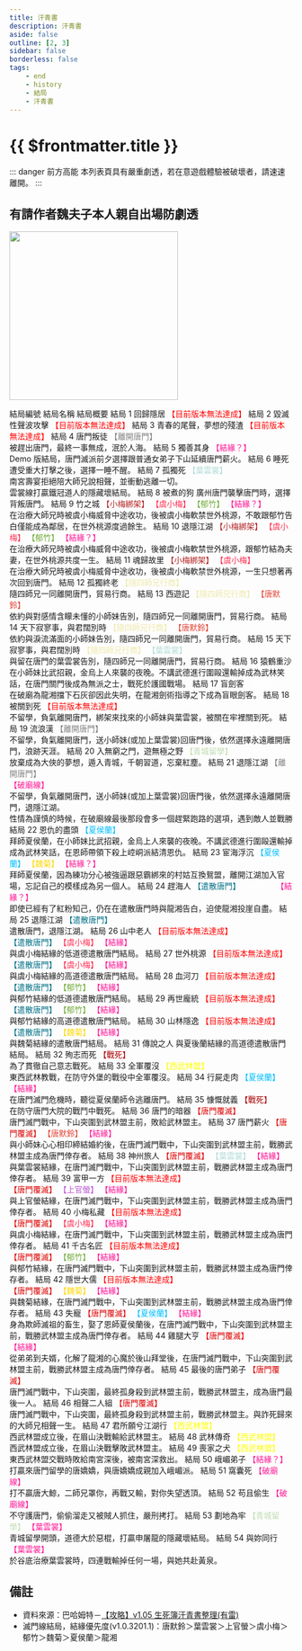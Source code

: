 ```yaml
---
title: 汗青書
description: 汗青書
aside: false
outline: [2, 3]
sidebar: false
borderless: false
tags:
    - end
    - history
    - 結局
    - 汗青書
---
```


# {{ $frontmatter.title }}

::: danger 前方高能
本列表頁具有嚴重劇透，若在意遊戲體驗被破壞者，請速速離開。
:::

## 有請作者魏夫子本人親自出場防劇透

<img height="300" width="300" src="/images/characters/girl_7/special.webp">

<BTable :stickyHeader=true searchMode="or"
:tags="[
{ text: '【唐默鈴】'},
{ text: '【葉雲裳】' },
{ text: '【虞小梅】' },
{ text: '【上官螢】'},
{ text: '【夏侯蘭】' },
{ text: '【郁竹】' },
{ text: '【魏菊】' },
{ text: '【龍湘】' },
{ text: '【結緣】' },
{ text: '【結緣？】' },
{ text: '【破廟線】' },
{ text: '【青城留學】' },
{ text: '【小梅綁架】' },
{ text: '【隨四師兄行商】' },
{ text: '【離開唐門】' },
{ text: '【戰死】' },
{ text: '【遣散唐門】' },
{ text: '【唐門覆滅】' },
{ text: '【西武林盟】' }
]">

<tr>
<td>  
 結局編號  
 </td>
<td :unsortable=true>
結局名稱  
 </td>
<td :unsortable=true>  
 結局概要
</td>
</tr>
<tr>
<td id="汗青書-No.1">
結局 1
</td>
<td style="color: #a83232;">
回歸隱居
</td>
<td>
<span style="color: red;">【目前版本無法達成】</span>
</td>
</tr>
<tr>
<td id="汗青書-No.2">
結局 2
</td>
<td style="color: #a83232;">
毀滅性聲波攻擊
</td>
<td>
<span style="color: red;">【目前版本無法達成】</span>
</td>
</tr>
<tr>
<td id="汗青書-No.3">
結局 3
</td>
<td style="color: #a83232;">
青春的尾聲，夢想的殘渣
</td>
<td>
<span style="color: red;">【目前版本無法達成】</span>
</td>
</tr>
<tr>
<td id="汗青書-No.4">
結局 4
</td>
<td style="color: #a83232;">
<EndIcon no="4">唐門叛徒</EndIcon>
</td>
<td>
<span style="color: Gray;">【離開唐門】</span><br>
被趕出唐門，最終一事無成，泯於人海。
</td>
</tr>
<tr>
<td id="汗青書-No.5">
結局 5
</td>
<td style="color: #a83232;">
<EndIcon no="5">獨善其身</EndIcon>
</td>
<td>
<span style="color: #FF1493;">【結緣？】</span><br>
Demo 版結局，唐門滅派前夕選擇跟普通女弟子下山延續唐門薪火。
</td>
</tr>
<tr>
<td id="汗青書-No.6">
結局 6
</td>
<td style="color: #a83232;">
<EndIcon no="6">睡死</EndIcon>
</td>
<td>
遭受重大打擊之後，選擇一睡不醒。
</td>
</tr>
<tr>
<td id="汗青書-No.7">
結局 7
</td>
<td style="color: #a83232;">
<EndIcon no="7">孤獨死</EndIcon>
</td>
<td>
<span style="color: #B0DCD5;">【葉雲裳】</span><br>
南宮壽宴拒絕陪大師兄說相聲，並衝動逃離一切。<br>
雲裳線打贏鐵冠道人的隱藏壞結局。
</td>
</tr>
<tr>
<td id="汗青書-No.8">
結局 8
</td>
<td style="color: #a83232;">
<EndIcon no="8">被煮的狗</EndIcon>
</td>
<td>
廣州唐門襲擊唐門時，選擇背叛唐門。
</td>
</tr>
<tr>
<td id="汗青書-No.9">
結局 9
</td>
<td style="color: #a83232;">
<EndIcon no="9">竹之城</EndIcon>
</td>
<td>
<span style="color: #B22222;">【小梅綁架】</span>
<span style="color: #FF2D51;">【虞小梅】</span>
<span style="color: #70AA39;">【郁竹】</span>
<span style="color: #FF1493;">【結緣？】</span><br>
在治療大師兄時被虞小梅威脅中途收功，後被虞小梅軟禁世外桃源，不敢跟郁竹告白僅能成為鄰居，在世外桃源度過餘生。
</td>
</tr>
<tr>
<td id="汗青書-No.10">
結局 10
</td>
<td style="color: #a83232;">
<EndIcon no="10">退隱江湖</EndIcon>
</td>
<td>
<span style="color: #B22222;">【小梅綁架】</span>
<span style="color: #FF2D51;">【虞小梅】</span>
<span style="color: #70AA39;">【郁竹】</span>
<span style="color: #FF1493;">【結緣？】</span><br>
在治療大師兄時被虞小梅威脅中途收功，後被虞小梅軟禁世外桃源，跟郁竹結為夫妻，在世外桃源共度一生。
</td>
</tr>
<tr>
<td id="汗青書-No.11">
結局 11
</td>
<td style="color: #a83232;">
<EndIcon no="11">魂歸故里</EndIcon>
</td>
<td>
<span style="color: #B22222;">【小梅綁架】</span>
<span style="color: #FF2D51;">【虞小梅】</span><br>
在治療大師兄時被虞小梅威脅中途收功，後被虞小梅軟禁世外桃源，一生只想著再次回到唐門。
</td>
</tr>
<tr>
<td id="汗青書-No.12">
結局 12
</td>
<td style="color: #a83232;">
<EndIcon no="12">孤獨終老</EndIcon>
</td>
<td>
<span style="color: #EEE8AA;">【隨四師兄行商】</span><br>
隨四師兄一同離開唐門，貿易行商。
</td>
</tr>
<tr>
<td id="汗青書-No.13">
結局 13
</td>
<td style="color: #a83232;">
<EndIcon no="13">西遊記</EndIcon>
</td>
<td>
<span style="color: #EEE8AA;">【隨四師兄行商】</span>
<span style="color: #E34234;">【唐默鈴】</span><br>
依約與對感情含矇未懂的小師妹告別，隨四師兄一同離開唐門，貿易行商。
</td>
</tr>
<tr>
<td id="汗青書-No.14">
結局 14
</td>
<td style="color: #a83232;">
<EndIcon no="14">天下寂寥事，與君闊別時</EndIcon>
</td>
<td>
<span style="color: #EEE8AA;">【隨四師兄行商】</span>
<span style="color: #E34234;">【唐默鈴】</span><br>
依約與淚流滿面的小師妹告別，隨四師兄一同離開唐門，貿易行商。
</td>
</tr>
<tr>
<td id="汗青書-No.15">
結局 15
</td>
<td style="color: #a83232;">
<EndIcon no="15">天下寂寥事，與君闊別時</EndIcon>
</td>
<td>
<span style="color: #EEE8AA;">【隨四師兄行商】</span>
<span style="color: #B0DCD5;">【葉雲裳】</span><br>
與留在唐門的葉雲裳告別，隨四師兄一同離開唐門，貿易行商。
</td>
</tr>
<tr>
<td id="汗青書-No.16">
結局 16
</td>
<td style="color: #a83232;">
<EndIcon no="16">猿鶴重沙</EndIcon>
</td>
<td>
在小師妹比武招親，金烏上人來襲的夜晚。不講武德進行圍毆還輸掉成為武林笑話，在唐門關門後成為無派之士，戰死於護國戰場。
</td>
</tr>
<tr>
<td id="汗青書-No.17">
結局 17
</td>
<td style="color: #a83232;">
<EndIcon no="17">盲劍客</EndIcon>
</td>
<td>
<span style="color: White;">【龍湘】</span><br>
在破廟為龍湘擋下石灰卻因此失明，在龍湘劍術指導之下成為盲眼劍客。
</td>
</tr>
<tr>
<td id="汗青書-No.18">
結局 18
</td>
<td style="color: #a83232;">
被關到死
</td>
<td>
<span style="color: red;">【目前版本無法達成】</span><br>
不留學，負氣離開唐門，綁架來找來的小師妹與葉雲裳，被關在牢裡關到死。
</td>
</tr>
<tr>
<td id="汗青書-No.19">
結局 19
</td>
<td style="color: #a83232;">
<EndIcon no="19">流浪漢</EndIcon>
</td>
<td>
<span style="color: Gray;">【離開唐門】</span><br>
不留學，負氣離開唐門，送小師妹(或加上葉雲裳)回唐門後，依然選擇永遠離開唐門，浪跡天涯。
</td>
</tr>
<tr>
<td id="汗青書-No.20">
結局 20
</td>
<td style="color: #a83232;">
<EndIcon no="20">入無窮之門，遊無極之野</EndIcon>
</td>
<td>
<span style="color: #bfdcb0;">【青城留學】</span><br>
放棄成為大俠的夢想，遁入青城，千朝習道，忘棄紅塵。
</td>
</tr>
<tr>
<td id="汗青書-No.21">
結局 21
</td>
<td style="color: #a83232;">
<EndIcon no="21">退隱江湖</EndIcon>
</td>
<td>
<span style="color: Gray;">【離開唐門】</span><br>
<span style="color: #FF1493;">【破廟線】</span><br>
不留學，負氣離開唐門，送小師妹(或加上葉雲裳)回唐門後，依然選擇永遠離開唐門，退隱江湖。<br>
性情為謹慎的時候，在破廟線最後那段會多一個趕緊跑路的選項，遇到敵人並戰勝
</td>
</tr>
<tr>
<td id="汗青書-No.22">
結局 22
</td>
<td style="color: #a83232;">
<EndIcon no="22">恩仇的盡頭</EndIcon>
</td>
<td>
<span style="color: #00BFFF;">【夏侯蘭】</span><br>
拜師夏侯蘭，在小師妹比武招親，金烏上人來襲的夜晚。不講武德進行圍毆還輸掉成為武林笑話，在恩師帶領下殺上崆峒派結清恩仇。
</td>
</tr>
<tr>
<td id="汗青書-No.23">
結局 23
</td>
<td style="color: #a83232;">
<EndIcon no="23">宦海浮沉</EndIcon>
</td>
<td>
<span style="color: #00BFFF;">【夏侯蘭】</span>
<span style="color: Gold;">【魏菊】</span>
<span style="color: #FF1493;">【結緣？】</span><br>
拜師夏侯蘭，因為練功分心被強逼跟惡霸綁來的村姑互換鴛盟，離開江湖加入官場，忘記自己的模樣成為另一個人。
</td>
</tr>
<tr>
<td id="汗青書-No.24">
結局 24
</td>
<td style="color: #a83232;">
<EndIcon no="24">趕海人</EndIcon>
</td>
<td>
<span style="color: #006F86;">【遣散唐門】</span>
<span style="color: White;">【龍湘】</span>
<span style="color: #FF1493;">【結緣？】</span><br>
即使已經有了紅粉知己，仍在在遣散唐門時與龍湘告白，迫使龍湘投崖自盡。
</td>
</tr>
<tr>
<td id="汗青書-No.25">
結局 25
</td>
<td style="color: #a83232;">
<EndIcon no="25">退隱江湖</EndIcon>
</td>
<td>
<span style="color: #006F86;">【遣散唐門】</span><br>
遣散唐門，退隱江湖。
</td>
</tr>
<tr>
<td id="汗青書-No.26">
結局 26
</td>
<td style="color: #a83232;">
山中老人
</td>
<td>
<span style="color: red;">【目前版本無法達成】</span><br>
<span style="color: #006F86;">【遣散唐門】</span>
<span style="color: #FF2D51;">【虞小梅】</span>
<span style="color: #FF1493;">【結緣】</span><br>
與虞小梅結緣的低道德遣散唐門結局。
</td>
</tr>
<tr>
<td id="汗青書-No.27">
結局 27
</td>
<td style="color: #a83232;">
世外桃源
</td>
<td>
<span style="color: red;">【目前版本無法達成】</span><br>
<span style="color: #006F86;">【遣散唐門】</span>
<span style="color: #FF2D51;">【虞小梅】</span>
<span style="color: #FF1493;">【結緣】</span><br>
與虞小梅結緣的高道德遣散唐門結局。
</td>
</tr>
<tr>
<td id="汗青書-No.28">
結局 28
</td>
<td style="color: #a83232;">
血河刀
</td>
<td>
<span style="color: red;">【目前版本無法達成】</span><br>
<span style="color: #006F86;">【遣散唐門】</span>
<span style="color: #70AA39;">【郁竹】</span>
<span style="color: #FF1493;">【結緣】</span><br>
與郁竹結緣的低道德遣散唐門結局。
</td>
</tr>
<tr>
<td id="汗青書-No.29">
結局 29
</td>
<td style="color: #a83232;">
再世龐統
</td>
<td>
<span style="color: red;">【目前版本無法達成】</span><br>
<span style="color: #006F86;">【遣散唐門】</span>
<span style="color: #70AA39;">【郁竹】</span>
<span style="color: #FF1493;">【結緣】</span><br>
與郁竹結緣的高道德遣散唐門結局。
</td>
</tr>
<tr>
<td id="汗青書-No.30">
結局 30
</td>
<td style="color: #a83232;">
山林隱逸
</td>
<td>
<span style="color: red;">【目前版本無法達成】</span><br>
<span style="color: #006F86;">【遣散唐門】</span>
<span style="color: Gold;">【魏菊】</span>
<span style="color: #FF1493;">【結緣】</span><br>
與魏菊結緣的遣散唐門結局。
</td>
</tr>
<tr>
<td id="汗青書-No.31">
結局 31
</td>
<td style="color: #a83232;">
<EndIcon no="31">傳說之人</EndIcon>
</td>
<td>
與夏後蘭結緣的高道德遣散唐門結局。
</td>
</tr>
<tr>
<td id="汗青書-No.32">
結局 32
</td>
<td style="color: #a83232;">  
 <EndIcon no="32">殉志而死</EndIcon>
</td>
<td>
<span style="color: #AA0000;">【戰死】</span><br>
為了貫徹自己意志戰死。
</td>
</tr>
<tr>
<td id="汗青書-No.33">
結局 33
</td>
<td style="color: #a83232;">
<EndIcon no="33">全軍覆沒</EndIcon>
</td>
<td>
<span style="color: Yellow;">【西武林盟】</span><br>
東西武林教戰，在防守外堡的戰役中全軍覆沒。
</td>
</tr>
<tr>
<td id="汗青書-No.34">
結局 34
</td>
<td style="color: #a83232;">
<EndIcon no="34">行屍走肉</EndIcon>
</td>
<td>
<span style="color: #00BFFF;">【夏侯蘭】</span>
<span style="color: #FF1493;">【結緣】</span><br>
在唐門滅門危機時，聽從夏侯蘭師令逃離唐門。
</td>
</tr>
<tr>
<td id="汗青書-No.35">
結局 35
</td>
<td style="color: #a83232;">
<EndIcon no="35">慷慨就義</EndIcon>
</td>
<td>
<span style="color: #AA0000;">【戰死】</span><br>
在防守唐門大院的戰鬥中戰死。
</td>
</tr>
<tr>
<td id="汗青書-No.36">
結局 36
</td>
<td style="color: #a83232;">
<EndIcon no="36">唐門的暗器</EndIcon>
</td>
<td>
<span style="color: #DC0000;">【唐門覆滅】</span><br>
唐門滅門戰中，下山突圍到武林盟主前，敗給武林盟主。
</td>
</tr>
<tr>
<td id="汗青書-No.37">
結局 37
</td>
<td style="color: #a83232;">
<EndIcon no="37">唐門薪火</EndIcon>
</td>
<td>
<span style="color: #DC0000;">【唐門覆滅】</span>
<span style="color: #E34234;">【唐默鈴】</span>
<span style="color: #FF1493;">【結緣】</span><br>
與小師妹心心相印締結婚約後，在唐門滅門戰中，下山突圍到武林盟主前，戰勝武林盟主成為唐門倖存者。
</td>
</tr>
<tr>
<td id="汗青書-No.38">
結局 38
</td>
<td style="color: #a83232;">
<EndIcon no="38">神州旅人</EndIcon>
</td>
<td>
<span style="color: #DC0000;">【唐門覆滅】</span>
<span style="color: #B0DCD5;">【葉雲裳】</span>
<span style="color: #FF1493;">【結緣】</span><br>
與葉雲裳結緣，在唐門滅門戰中，下山突圍到武林盟主前，戰勝武林盟主成為唐門倖存者。
</td>
</tr>
<tr>
<td id="汗青書-No.39">
結局 39
</td>
<td style="color: #a83232;">
富甲一方
</td>
<td>
<span style="color: red;">【目前版本無法達成】</span><br>
<span style="color: #DC0000;">【唐門覆滅】</span>
<span style="color: MediumOrchid;">【上官螢】</span>
<span style="color: #FF1493;">【結緣】</span><br>
與上官螢結緣，在唐門滅門戰中，下山突圍到武林盟主前，戰勝武林盟主成為唐門倖存者。
</td>
</tr>
<tr>
<td id="汗青書-No.40">
結局 40
</td>
<td style="color: #a83232;">
小梅私藏
</td>
<td>
<span style="color: red;">【目前版本無法達成】</span><br>
<span style="color: #DC0000;">【唐門覆滅】</span>
<span style="color: #FF2D51;">【虞小梅】</span>
<span style="color: #FF1493;">【結緣】</span><br>
與虞小梅結緣，在唐門滅門戰中，下山突圍到武林盟主前，戰勝武林盟主成為唐門倖存者。
</td>
</tr>
<tr>
<td id="汗青書-No.41">
結局 41
</td>
<td style="color: #a83232;">
千古名匠
</td>
<td>
<span style="color: red;">【目前版本無法達成】</span><br>
<span style="color: #DC0000;">【唐門覆滅】</span>
<span style="color: #70AA39;">【郁竹】</span>
<span style="color: #FF1493;">【結緣】</span><br>
與郁竹結緣，在唐門滅門戰中，下山突圍到武林盟主前，戰勝武林盟主成為唐門倖存者。
</td>
</tr>
<tr>
<td id="汗青書-No.42">
結局 42
</td>
<td style="color: #a83232;">
隱世大儒
</td>
<td>
<span style="color: red;">【目前版本無法達成】</span><br>
<span style="color: #DC0000;">【唐門覆滅】</span>
<span style="color: Gold;">【魏菊】</span>
<span style="color: #FF1493;">【結緣】</span><br>
與魏菊結緣，在唐門滅門戰中，下山突圍到武林盟主前，戰勝武林盟主成為唐門倖存者。
</td>
</tr>
<tr>
<td id="汗青書-No.43">
結局 43
</td>
<td style="color: #a83232;">
<EndIcon no="43">失寵</EndIcon>
</td>
<td>
<span style="color: #DC0000;">【唐門覆滅】</span>
<span style="color: #00BFFF;">【夏侯蘭】</span>
<span style="color: #FF1493;">【結緣】</span><br>
身為欺師滅祖的畜生，娶了恩師夏侯蘭後，在唐門滅門戰中，下山突圍到武林盟主前，戰勝武林盟主成為唐門倖存者。
</td>
</tr>
<tr>
<td id="汗青書-No.44">
結局 44
</td>
<td style="color: #a83232;">
<EndIcon no="44">雞腿大亨</EndIcon>
</td>
<td>
<span style="color: #DC0000;">【唐門覆滅】</span>
<span style="color: White;">【龍湘】</span>
<span style="color: #FF1493;">【結緣】</span><br>
從弟弟到夫婿，化解了龍湘的心魔於後山拜堂後，在唐門滅門戰中，下山突圍到武林盟主前，戰勝武林盟主成為唐門倖存者。
</td>
</tr>
<tr>
<td id="汗青書-No.45">
結局 45
</td>
<td style="color: #a83232;">
<EndIcon no="45">最後的唐門弟子</EndIcon>
</td>
<td>
<span style="color: #DC0000;">【唐門覆滅】</span><br>
唐門滅門戰中，下山突圍，最終孤身殺到武林盟主前，戰勝武林盟主，成為唐門最後一人。
</td>
</tr>
<tr>
<td id="汗青書-No.46">
結局 46
</td>
<td style="color: #a83232;">
<EndIcon no="46">相聲二人組</EndIcon>
</td>
<td>
<span style="color: #DC0000;">【唐門覆滅】</span><br>
唐門滅門戰中，下山突圍，最終孤身殺到武林盟主前，戰勝武林盟主。與詐死歸來的大師兄相聲一生。
</td>
</tr>
<tr>
<td id="汗青書-No.47">
結局 47
</td>
<td style="color: #a83232;">
<EndIcon no="47">君所願兮江湖行</EndIcon>
</td>
<td>
<span style="color: Yellow;">【西武林盟】</span><br>
西武林盟成立後，在眉山決戰輸給武林盟主。
</td>
</tr>
<tr>
<td id="汗青書-No.48">
結局 48
</td>
<td style="color: #a83232;">
<EndIcon no="48">武林傳奇</EndIcon>
</td>
<td>
<span style="color: Yellow;">【西武林盟】</span><br>
西武林盟成立後，在眉山決戰擊敗武林盟主。
</td>
</tr>
<tr>
<td id="汗青書-No.49">
結局 49
</td>
<td style="color: #a83232;">
<EndIcon no="49">喪家之犬</EndIcon>
</td>
<td>
<span style="color: Yellow;">【西武林盟】</span><br>
東西武林盟交戰時敗給南宮深後，被南宮深救出。
</td>
</tr>
<tr>
<td id="汗青書-No.50">
結局 50
</td>
<td style="color: #a83232;">
<EndIcon no="50">峨嵋弟子</EndIcon>
</td>
<td>
<span style="color: #FF1493;">【結緣？】</span><br>
打贏來唐門留學的唐嬌嬌，與唐嬌嬌成親加入峨嵋派。
</td>
</tr>
<tr>
<td id="汗青書-No.51">
結局 51
</td>
<td>
<EndIcon no="51">窩囊死</EndIcon>
</td>
<td>
<span style="color: #FF1493;">【破廟線】</span><br>
打不贏唐大鯨，二師兄罩你，再戰又輸，對你失望透頂。
</td>
</tr>
<tr>
<td id="汗青書-No.52">
結局 52
</td>
<td>
<EndIcon no="52">苟且偷生</EndIcon>
</td>
<td>
<span style="color: #FF1493;">【破廟線】</span><br>
不守護唐門，偷偷溜走又被賊人抓住，嚴刑拷打。
</td>
</tr>
<tr>
<td id="汗青書-No.53">
結局 53
</td>
<td>
<EndIcon no="53">劃地為牢</EndIcon>
</td>
<td>
<span style="color: #bfdcb0;">【青城留學】</span>
<span style="color: #FF1493;">【葉雲裳】</span><br>
青城留學開頭，道德大於惡棍，打贏申屠龍的隱藏壞結局。
</td>
</tr>
<tr>
<td id="汗青書-No.54">
結局 54
</td>
<td>
<EndIcon no="54">與妳同行</EndIcon>
</td>
<td>
<span style="color: #FF1493;">【葉雲裳】</span><br>
於谷底治療葉雲裳時，四連戰輸掉任何一場，與她共赴黃泉。
</td>
</tr>
</BTable>

## 備註

-   資料來源：巴哈姆特－[【攻略】v1.05 生死簿汗青書整理(有雷)](https://forum.gamer.com.tw/C.php?bsn=73317&snA=3647&tnum=3&subbsn=3)
-   滅門線結局，結緣優先度(v1.0.3201.1)：<Girl0Icon>唐默鈴</Girl0Icon>＞<Girl2Icon>葉雲裳</Girl2Icon>＞<Girl4Icon>上官螢</Girl4Icon>＞<Girl3Icon>虞小梅</Girl3Icon>＞<Girl6Icon>郁竹</Girl6Icon>＞<Girl7Icon>魏菊</Girl7Icon>＞<Girl5Icon>夏侯蘭</Girl5Icon>＞<Girl8Icon>龍湘</Girl8Icon>

